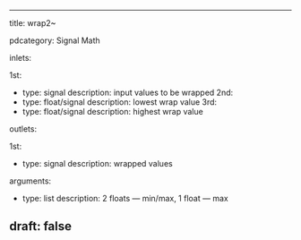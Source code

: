 --- 


title: wrap2~

pdcategory: Signal Math

inlets:

  1st:
  - type: signal
    description: input values to be wrapped
  2nd:
  - type: float/signal
    description: lowest wrap value
  3rd:
  - type: float/signal
    description: highest wrap value

outlets:

  1st:
  - type: signal
    description: wrapped values

arguments:
  - type: list
    description: 2 floats — min/max, 1 float — max





draft: false
---